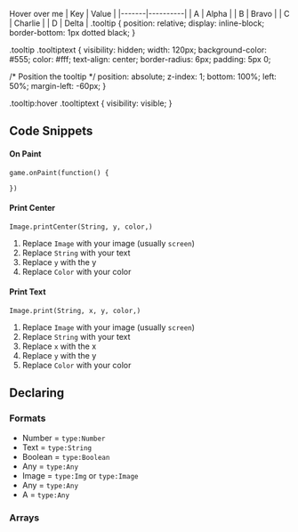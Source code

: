
<span class="tooltip">Hover over me
  <span class="tooltiptext">
    | Key   | Value    |
    |-------|----------|
    | A     | Alpha    |
    | B     | Bravo    |
    | C     | Charlie  |
    | D     | Delta    |
  </span>
</span>
.tooltip {
  position: relative;
  display: inline-block;
  border-bottom: 1px dotted black;
}

.tooltip .tooltiptext {
  visibility: hidden;
  width: 120px;
  background-color: #555;
  color: #fff;
  text-align: center;
  border-radius: 6px;
  padding: 5px 0;

  /* Position the tooltip */
  position: absolute;
  z-index: 1;
  bottom: 100%;
  left: 50%;
  margin-left: -60px;
}

.tooltip:hover .tooltiptext {
  visibility: visible;
}

## Code Snippets


#### On Paint
```
game.onPaint(function() {

})
```
#### Print Center
```
Image.printCenter(String, y, color,)
```
1. Replace `Image` with your image (usually `screen`)
2. Replace `String` with your text
3. Replace `y` with the y
4. Replace `Color` with your color 
#### Print Text
```
Image.print(String, x, y, color,)
```
1. Replace `Image` with your image (usually `screen`)
2. Replace `String` with your text
3. Replace `x` with the x
3. Replace `y` with the y
4. Replace `Color` with your color 
## Declaring
### Formats
- Number = `type:Number`
- Text = `type:String`
- Boolean = `type:Boolean`
- Any = `type:Any`
- Image = `type:Img` or `type:Image`
- Any = `type:Any`
- A = `type:Any`
### Arrays



